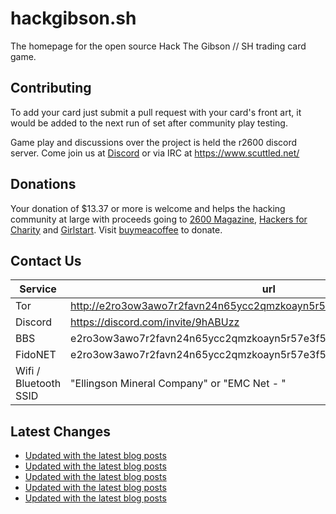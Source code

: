 # hackgibson.sh
The homepage for the open source Hack The Gibson // SH trading card game.


## Contributing

To add your card just submit a pull request with your card's front art, it would be added to the next run of set after community play testing.

Game play and discussions over the project is held the r2600 discord server. Come join us at [Discord](https://discord.com/invite/9hABUzz) or via IRC at https://www.scuttled.net/


## Donations

Your donation of $13.37 or more is welcome and helps the hacking community at large with proceeds going to [2600 Magazine](https://2600.com/), [Hackers for Charity](https://hackersforcharity.org) and [Girlstart](https://girlstart.org).  Visit [buymeacoffee](https://www.buymeacoffee.com/hackgibson.sh) to donate.


## Contact Us

Service | url
-|-
Tor | http://e2ro3ow3awo7r2favn24n65ycc2qmzkoayn5r57e3f56nvjwdcgg32ad.onion
Discord | https://discord.com/invite/9hABUzz
BBS | e2ro3ow3awo7r2favn24n65ycc2qmzkoayn5r57e3f56nvjwdcgg32ad.onion:23
FidoNET | e2ro3ow3awo7r2favn24n65ycc2qmzkoayn5r57e3f56nvjwdcgg32ad.onion:24554
Wifi / Bluetooth SSID | "Ellingson Mineral Company" or "EMC Net - <fidonet address>"

## Latest Changes
<!-- BLOG-POST-LIST:START -->
- [Updated with the latest blog posts](https://github.com/DFW2600/hackgibson.sh/commit/5a67ac71202ab1637c08a18d2dc860b90a290fc2)
- [Updated with the latest blog posts](https://github.com/DFW2600/hackgibson.sh/commit/3cff064d0abd4608a525a22c2e03d8880174005e)
- [Updated with the latest blog posts](https://github.com/DFW2600/hackgibson.sh/commit/662fa055717e0bd5defedd5a3ede8fb2e5d198b0)
- [Updated with the latest blog posts](https://github.com/DFW2600/hackgibson.sh/commit/88e2e43f51f4afb109e0b2c91f8765b9f23f7401)
- [Updated with the latest blog posts](https://github.com/DFW2600/hackgibson.sh/commit/2c72e1e558191a12b7849f7d09f737a8e8dc00ba)
<!-- BLOG-POST-LIST:END -->
